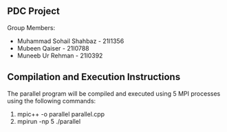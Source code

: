 ## PDC Project

Group Members:

- Muhammad Sohail Shahbaz - 21I1356
- Mubeen Qaiser           - 21I0788
- Muneeb Ur Rehman        - 21I0392

## Compilation and Execution Instructions

The parallel program will be compiled and executed using 5 MPI processes using the following commands:

1. mpic++ -o parallel parallel.cpp
2. mpirun -np 5 ./parallel        
